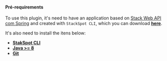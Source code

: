 #### **Pré-requirements**
To use this plugin, it's need to have an application based on [Stack Web API com Spring](https://github.com/stack-spot/graphene-java-api-stack/tree/main/spring-web-api-template) and created with `StackSpot CLI`, which you can download [**here**](https://stackspot.com/).

It's also need to install the itens below:
- [**StakSpot CLI**](https://docs.stackspot.com/v3.0.0/os-cli/installation/)
- [**Java >= 8**](https://openjdk.org/)
- [**Git**](https://git-scm.com/)

